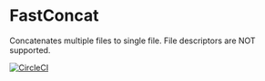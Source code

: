 # FastConcat

Concatenates multiple files to single file.
File descriptors are NOT supported.

[![CircleCI](https://circleci.com/gh/rz7d/fastconcat.svg?style=svg)](https://circleci.com/gh/rz7d/fastconcat)

